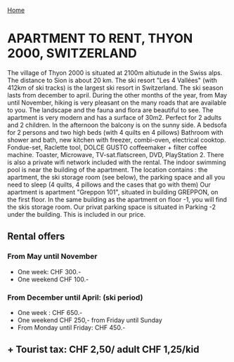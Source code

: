 [Home](README.md)

# APARTMENT TO RENT, THYON 2000, SWITZERLAND

The village of Thyon 2000 is situated at 2100m altiutude in the Swiss alps. The distance to Sion is about 20 km.
The ski resort "Les 4 Vallées" (with 412km of ski tracks) is the largest ski resort in Switzerland. The ski season lasts from december to april.
During the other months of the year, from May until November, hiking is very pleasant on the many roads that are available to you. The landscape and the fauna and flora are beautiful to see.
The apartment is very modern and has a surface of 30m2. Perfect for 2 adults and 2 children.
In the afternoon the balcony is on the sunny side. A bedsofa for 2 persons and two high beds (with 4 quilts en 4 pillows)
Bathroom with shower and bath, new kitchen with freezer, combi-oven, electrical cooktop.
Fondue-set, Raclette tool, DOLCE GUSTO coffeemaker + filter coffee machine. Toaster, Microwave, TV-sat.flatscreen, DVD, PlayStation 2. There is also a private wifi network included with the rental.
The indoor swimming pool is near the building of the apartment.
The location contains : the apartment, the ski storage room (see below), the parking space and all you need to sleep (4 quilts, 4 pillows and the cases that go with them)
Our apartment is apartment "Greppon 101", situated in building GREPPON, on the first floor.
In the same building as the apartment on floor -1, you will find the skis storage room.
Our privat parking space is situated in Parking -2 under the building. This is included in our price.

## Rental offers

### From May until November

- One week: CHF 300.-
- One weekend CHF 100.-

### From December until April: (ski period)

- One week : CHF 650.-
- One weekend CHF 250,- from Friday until Sunday
- From Monday until Friday: CHF 450.-

## + Tourist tax: CHF 2,50/ adult CHF 1,25/kid
<!--stackedit_data:
eyJoaXN0b3J5IjpbLTIwMDQ3NjA0NCwtMTgwODg4MDA5Nl19
-->